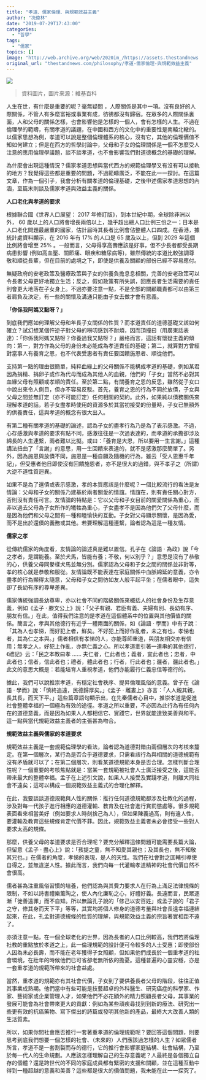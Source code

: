 ```yaml
---
title: "孝道、儒家倫理、與規範效益主義"
author: "冼偉林"
date: "2019-07-29T17:43:00"
categories:
  - "哲學"
tags:
  - "儒家"
topics: []
image: "http://web.archive.org/web/2020im_/https://assets.thestandnews.com/media/photos/1024px-The_Classic_of_Filial_Piety_28E5A3ABE7ABA0_E795AB29_rHSKH.png"
original_url: "thestandnews.com/philosophy/孝道-儒家倫理-與規範效益主義"
---
```

![](http://web.archive.org/web/2020im_/https://assets.thestandnews.com/media/photos/1024px-The_Classic_of_Filial_Piety_28E5A3ABE7ABA0_E795AB29_rHSKH.png)
> 資料圖片，圖片來源：維基百科

人生在世，有什麼是重要的呢？毫無疑問 ，人際關係是其中一項。沒有良好的人際關係，不管人有多麼富裕或事業有成，彷彿都沒有歸宿。在眾多的人際關係裏面，人和父母的關係怎樣，也會影響他是怎樣的一個人，會有怎樣的人生。不過在倫理學的範疇，有關孝道的議題，在中國和西方的文化中的重要性是南轅北轍的。以儒家思想為例，孝道可以說是整個倫理體系的核心，沒有它，其他的倫理價值不知如何建立；但是在西方的哲學討論中，父母和子女的倫理關係是一個不怎麼受人注意的應用倫理學議題，談不談孝道，也不會影響我們對道德概念的基礎的理解。

為什麼會出現這種情況？儒家孝道思想與當代西方的規範倫理學又有沒有可以接軌的地方？我覺得這些都是重要的問題，不過範疇廣泛，不能在此一一探討。在這篇文章，作為一個引子，我會分析有關孝道的倫理基礎，之後申述儒家孝道思想的內涵，至篇末則談及儒家孝道與效益主義的關係。

**人口老化與孝道的要求**

根據聯合國《世界人口展望： 2017 年修訂版》，到本世紀中期，全球除非洲以外， 60 歲以上的人口將會增長兩倍以上，幾乎超出總人口比例三份之一；日本是人口老化問題最嚴重的國家，估計屆時其長者比例會佔整體人口四成。在香港，據統計處資料顯示，在 2016 年有 17% 的人口是 65 歲及以上，但到 2029 年這個比例將會增至 25% 。一般而言，父母得享高壽應該是好事，但不少長者都受長期病患影響 (例如高血壓、關節痛、眼疾和糖尿病等)，雖然傳統的孝道比較強調尊敬和順從長輩，但在目前的處境之下，即使是供養及關顧的部份已經不容易應付。

無疑政府的安老政策及醫療政策與子女的供養負擔息息相關，完善的安老政策可以令長者父母更好地獨立生活；反之，假如政策有所失誤，回應長者生活需要的責任則會更大地落在子女身上。不過亦要注意一點，不是全部的關顧職責都可以由第三者肩負及決定，有一些的關懷及溝通只能由子女去做才會有意義。

**「你係我阿媽又點呀？」**

到底我們應如何理解父母和年長子女關係的性質？而孝道責任的道德基礎又該如何確立？試幻想某個忤逆子對父母的嘮叨感到不耐煩，因而頂撞曰（用廣東話表達）：「你係我阿媽又點呀？你養過我又點呀？」嚴格而言，這話有懷疑主義的傾向：第一，對方作為父母的身份未必能成為孝道責任的基礎；第二，就算對方曾經對當事人有養育之恩，也不代表受惠者有責任要回饋施恩者、順從他們。

支持第一點的理由很簡單，純粹血緣上的父母關係不能構成孝道的基礎，例如某君因為捐精、捐卵子或作為代母而成為其他人的血親，他們的「子女」當然不必對其血緣父母有照顧或孝順的責任。至於第二點，有關養育之恩的反思，雖然從子女口中說出來令人側目，但亦不容易反駁。首先，養育之恩的行為不同於放債，子女與父母之間並無訂定（亦不可能訂定）任何相關的契約。此外，如果純以債務關係來理解孝道的話，若子女盡孝時使用的資源多於其當初接受的份量時，子女已無額外的供養責任，這與孝道的概念有很大出入。

有第二種有關孝道的基礎的論述，認為子女的盡孝行為乃是為了表示感激。不過，心存感激與孝道的要求有點不同，感激往往是一次過表達的，而孝道的承擔卻涉及綿長的人生連繫，兩者難以比擬。或曰：「養育是大恩，所以要用一生言謝。」這種講法扭曲了「言謝」的意思，用一生回饋來表達的，就不是感激那麼簡單了。另外，因為施恩與放債不同，施恩是一種自願及隨機的行為，雖云「受人恩惠千年記」，但受惠者他日即使沒有回饋施恩者，亦不是很大的過錯，與不孝子之（所謂）大逆不道性質迥異。

如果不是為了還債或表示感激，孝的本質應該是什麼呢？一個比較流行的看法是友情論：父母和子女的關係乃建基於兩者關愛的情誼。情誼在，則有責任關心對方，否則沒有責任可言。友情論的特點是：它以父母和子女目前的關愛關係為重心，而非以過去父母為子女所作的犧牲為重心，子女盡孝不是因為他們欠了父母什麼，而是因為他們和父母之間有一種和睦愉快的互動。子女對父母顯示關懷，是因為愛，而不是出於還債的義務或其他。若要理解這種連繫，論者認為這是一種友情。

**儒家之孝**

從傳統儒家的角度看，友情論的論述真是難以置信。孔子在《論語 · 為政》說「今之孝者，是謂能養。至於犬馬，皆能有養；不敬，何以別乎？」意思是沒有了恭敬的心，供養父母同豢樣犬馬並無分別。儒家認為父母和子女之間的關係並非對等，孝的核心就是恭敬和服從。友情論既不能表達在家庭關係中血脈綿延的意義，亦令盡孝的行為顯得太隨意，父母和子女之間彷如友人般平起平坐；在儒者眼中，這失卻了長幼有序的尊卑差異。

儒家傳統強調長幼尊卑，亦以社會不同的階級關係來概括人的社會身份及生存意義，例如《孟子 · 滕文公上》說：「父子有親、君臣有義、夫婦有別、長幼有序、朋友有信。」在此，值得我們注意的是孝道在這個體系中的位置與其他價值的關係。簡言之，孝與其他德行有近乎一體兩面的關係，如《論語 · 學而》中有子說：「其為人也孝悌，而好犯上者，鮮矣。不好犯上而好作亂者，未之有也，孝悌也者，其為仁之本與。」儒者相信有孝悌的人，亦能尊師重道，與朋友相交亦有信用；無孝之人，好犯上作亂，亦無仁義之心。所以孝道牽引著一連串的其他德行，《禮記》云：「民之本教曰孝 …… 夫仁者，仁此者也；義者，宜此者也；忠者，中此者也；信者，信此者也；禮者，體此者也；行者，行此者也；疆者，疆此者也。」此文的意思大概是：若能培育人重視孝道，他們亦能履行仁義忠信等德行的。

據此，我們可以說推崇孝道，有穩定社會秩序、提昇倫理風俗的意義。曾子在《論語 · 學而》說：「慎終追遠，民德歸厚矣。」《孟子 · 離婁上》亦言：「人人親其親，長其長，而天下平。」這些篇章語句顯示出，在先秦儒者心目中，推崇孝道是促進社會整體幸福的一個極為有效的途徑。孝道之所以重要，不必因為此行為有任何內在的道德意義，而是因為如果人人都相信它、實踐它，世界就能達致美善與和平。這一點與當代規範效益主義者的主張甚為吻合。

**規範效益主義與儒家的孝道要求**

規範效益主義是一套規範倫理學的看法，論者認為道德對錯由兩個層次的考核來釐定。在第一個層次，某行為是否合乎道德要求，只需看該行為與相關的道德規範有沒有矛盾就可以了；在第二個層次，則看某道德規範本身是否合理。怎樣判斷合理性呢？一個重要的考核焦點就是：當某一套規範被社會人士廣泛接受之後，這能否帶來最大的整體幸福。孟子在上述引文說，如果人人接受及實踐孝道，則離大同社會不遠矣；這可以構成一個規範效益主義式的合理化解釋。

在此，我要談談道德規範與人性的關係：推行任何道德規範都涉及社教化的過程，涉及對每一代孩子進行相應的道德灌輸、教育及在社會進行賞罰懲處等。很多規範表面看來相當美好（例如要求人時刻捨己為人），但如果陳義過高，則有違人性，要灌輸及教育這些規條肯定代價不菲。因此，規範效益主義者未必會接受一些對人要求太高的規條。

那麼，供養父母的孝道要求是否合理呢？要充分解釋這條問題可能需要長篇大論，但留意《孟子 · 盡心上》說：「孩提之童，無不知愛其親也；及其長也，無不知敬其兄也。」在儒者的角度，孝悌的表現，是人的天性。我們在社會對之匡輔引導使自得之，並無違逆人性。據此而言，我們向每一代灌輸孝道精神的社會代價自然不會很高。

儒者甚為注重風俗習慣的培養，他們認為與其費力要求人在行為上滿足法律規條的限制，不如以詩書禮樂薰陶之，使人內化廉恥之心，好禮好義。長遠而言，民眾逐漸「徙善遠罪」而不自知。所以無論孔子說的「修己以安百姓」或孟子說的「君子之守，修其身而天下平」等等，其實均將個人修身的道德考量與社會長遠幸福連結起來，在此，孔孟對道德規條的性質的理解，與規範效益主義的宗旨著實相距不遠了。

亦須注意一點，在一個全球老化的世界，因為長者的人口比例較高，我們若將倫理社教的重點放於孝道之上，此一倫理規範的設計便可令較多的人士受惠；即使部份人因為未必長壽，而不能在老年獲得子女照顧，但如果他們成長於一個重孝道的社會環境，在壯年的時候他們已可省卻老無所依的擔憂。這種普遍的心靈安穩，亦是一套重孝道的規範所帶來的社會益處。

當然，重孝道的規範亦有其社會代價，子女到了要供養長者父母的階段，往往正值其事業成熟期。他們當中有些可能是技藝超卓的外科醫生、研究癌症的科學家、作家、藝術家或企業管理人才，如果他們不必花額外的精力照顧長者父母，其事業的發展可能會為社會帶來更大的貢獻：例如為某些頑疾尋找到到新的療法、研究出一些更有效的抗癌藥物、寫下傑出的詩篇或發明其他新的產品，最終大大改善人類的生活質素。

所以，如果你問社會應否推行一套著重孝道的倫理規範呢？要回答這個問題，則要思考到底我們想要一個怎樣的社會、（未來的）人們應該過怎樣的人生？如眾儒者所言，孝道不是一套割裂而存的德行，它的推行會影響家庭結構、社會結構，乃至於每一代人的生命規劃。人應該怎樣理解自己的生存意義呢？人最終是各個獨立自存的個體？還是跨世代的不同的家庭成員都有緊密的支援和關顧，並在這種互動中得到一種超越的意義和美善？這些都是很大的價值問題，我未能在此一一探究了。